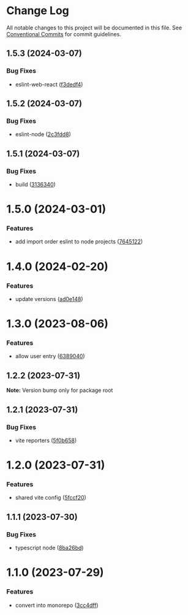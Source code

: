 # Change Log

All notable changes to this project will be documented in this file.
See [Conventional Commits](https://conventionalcommits.org) for commit guidelines.

## 1.5.3 (2024-03-07)

### Bug Fixes

-   eslint-web-react ([f3dedf4](https://github.com/pedroapy/base-config/commit/f3dedf4b65d078dd022f93ee483d45714d48f726))

## 1.5.2 (2024-03-07)

### Bug Fixes

-   eslint-node ([2c3fdd8](https://github.com/pedroapy/base-config/commit/2c3fdd8c998d1b525b9320a9bdbcafab2def125a))

## 1.5.1 (2024-03-07)

### Bug Fixes

-   build ([3136340](https://github.com/pedroapy/base-config/commit/3136340b48b3ba1b5b5c9341506d079d82561e11))

# 1.5.0 (2024-03-01)

### Features

-   add import order eslint to node projects ([7645122](https://github.com/pedroapy/base-config/commit/764512262f6704510842feffaa260bbaabb27f82))

# 1.4.0 (2024-02-20)

### Features

-   update versions ([ad0e148](https://github.com/pedroapy/base-config/commit/ad0e1487c6d5732188cef003b88d990970e686fd))

# 1.3.0 (2023-08-06)

### Features

-   allow user entry ([6389040](https://github.com/pedroapy/base-config/commit/638904019a50cdcf6039ef15b1adfed3608f08c2))

## 1.2.2 (2023-07-31)

**Note:** Version bump only for package root

## 1.2.1 (2023-07-31)

### Bug Fixes

-   vite reporters ([5f0b658](https://github.com/pedroapy/base-config/commit/5f0b658c968cc39df86103802d355cb31c29aa06))

# 1.2.0 (2023-07-31)

### Features

-   shared vite config ([5fccf20](https://github.com/pedroapy/base-config/commit/5fccf204cd78d73c49ab82ec11cdf42ae072a924))

## 1.1.1 (2023-07-30)

### Bug Fixes

-   typescript node ([8ba26bd](https://github.com/pedroapy/base-config/commit/8ba26bd5bd4259cd0d0223a3a66ae0882b344003))

# 1.1.0 (2023-07-29)

### Features

-   convert into monorepo ([3cc4dff](https://github.com/pedroapy/base-config/commit/3cc4dff7a16975cce1bf0e2b26cdedd63632baf9))
